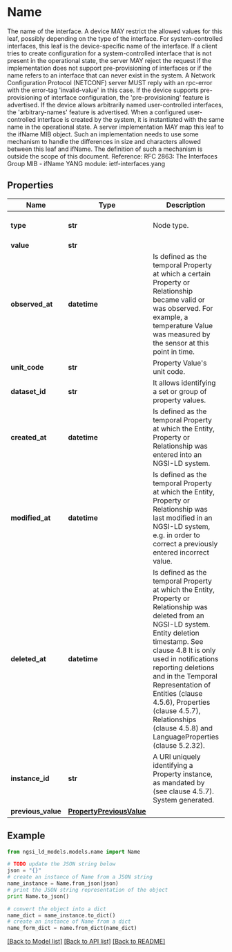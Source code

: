 # Name

The name of the interface.  A device MAY restrict the allowed values for this leaf, possibly depending on the type of the interface. For system-controlled interfaces, this leaf is the device-specific name of the interface.  If a client tries to create configuration for a system-controlled interface that is not present in the operational state, the server MAY reject the request if the implementation does not support pre-provisioning of interfaces or if the name refers to an interface that can never exist in the system. A Network Configuration Protocol (NETCONF) server MUST reply with an rpc-error with the error-tag 'invalid-value' in this case.  If the device supports pre-provisioning of interface configuration, the 'pre-provisioning' feature is advertised.  If the device allows arbitrarily named user-controlled interfaces, the 'arbitrary-names' feature is advertised.  When a configured user-controlled interface is created by the system, it is instantiated with the same name in the operational state.  A server implementation MAY map this leaf to the ifName MIB object. Such an implementation needs to use some mechanism to handle the differences in size and characters allowed between this leaf and ifName. The definition of such a mechanism is outside the scope of this document.  Reference: RFC 2863: The Interfaces Group MIB - ifName  YANG module: ietf-interfaces.yang 

## Properties

Name | Type | Description | Notes
------------ | ------------- | ------------- | -------------
**type** | **str** | Node type.  | [optional] [default to 'Property']
**value** | **str** |  | 
**observed_at** | **datetime** | Is defined as the temporal Property at which a certain Property or Relationship became valid or was observed. For example, a temperature Value was measured by the sensor at this point in time.  | [optional] 
**unit_code** | **str** | Property Value&#39;s unit code.  | [optional] 
**dataset_id** | **str** | It allows identifying a set or group of property values.  | [optional] 
**created_at** | **datetime** | Is defined as the temporal Property at which the Entity, Property or Relationship was entered into an NGSI-LD system.  | [optional] [readonly] 
**modified_at** | **datetime** | Is defined as the temporal Property at which the Entity, Property or Relationship was last modified in an NGSI-LD system, e.g. in order to correct a previously entered incorrect value.  | [optional] [readonly] 
**deleted_at** | **datetime** | Is defined as the temporal Property at which the Entity, Property or Relationship was deleted from an NGSI-LD system.  Entity deletion timestamp. See clause 4.8 It is only used in notifications reporting deletions and in the Temporal Representation of Entities (clause 4.5.6), Properties (clause 4.5.7), Relationships (clause 4.5.8) and LanguageProperties (clause 5.2.32).  | [optional] [readonly] 
**instance_id** | **str** | A URI uniquely identifying a Property instance, as mandated by (see clause 4.5.7). System generated.  | [optional] [readonly] 
**previous_value** | [**PropertyPreviousValue**](PropertyPreviousValue.md) |  | [optional] 

## Example

```python
from ngsi_ld_models.models.name import Name

# TODO update the JSON string below
json = "{}"
# create an instance of Name from a JSON string
name_instance = Name.from_json(json)
# print the JSON string representation of the object
print Name.to_json()

# convert the object into a dict
name_dict = name_instance.to_dict()
# create an instance of Name from a dict
name_form_dict = name.from_dict(name_dict)
```
[[Back to Model list]](../README.md#documentation-for-models) [[Back to API list]](../README.md#documentation-for-api-endpoints) [[Back to README]](../README.md)


